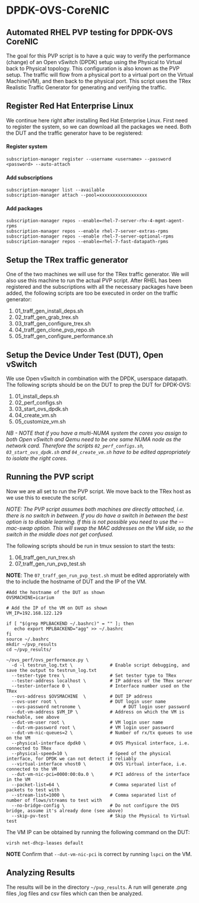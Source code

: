 # DPDK-OVS-CoreNIC
## Automated RHEL PVP testing for DPDK-OVS CoreNIC

The goal for this PVP script is to have a quic way to verify the performance (change) of an Open vSwitch (DPDK) setup using the Physical to Virtual back to Physical topology. This configuration is also known as the PVP setup. The traffic will flow from a physical port to a virtual port on the Virtual Machine(VM), and then back to the physical port. This script uses the TRex Realistic Traffic Generator for generating and verifying the traffic.

## Register Red Hat Enterprise Linux

We continue here right after installing Red Hat Enterprise Linux. First need to register the system, so we can download all the packages we need. Both the DUT and the traffic generator have to be registered:

#### Register system
``` subscription-manager register --username <username> --password <password> --auto-attach ```

#### Add subscriptions
```
subscription-manager list --available
subscription-manager attach --pool=xxxxxxxxxxxxxxxxxx
```
#### Add packages
```
subscription-manager repos --enable=rhel-7-server-rhv-4-mgmt-agent-rpms
subscription-manager repos --enable rhel-7-server-extras-rpms
subscription-manager repos --enable rhel-7-server-optional-rpms
subscription-manager repos --enable=rhel-7-fast-datapath-rpms
```
## Setup the TRex traffic generator

One of the two machines we will use for the TRex traffic generator. We will also use this machine to run the actual PVP script.
After RHEL has been registered and the subscriptions with all the necessary packages have been added, the following scripts are too be executed in order on the traffic generator:

1. 01_traff_gen_install_deps.sh
2. 02_traff_gen_grab_trex.sh
3. 03_traff_gen_configure_trex.sh
4. 04_traff_gen_clone_pvp_repo.sh
5. 05_traff_gen_configure_performance.sh 

## Setup the Device Under Test (DUT), Open vSwitch
We use Open vSwitch in combination with the DPDK, userspace datapath. The following scripts should be on the DUT to prep the DUT for DPDK-OVS:

1. 01_install_deps.sh
2. 02_perf_configs.sh
3. 03_start_ovs_dpdk.sh
4. 04_create_vm.sh
5. 05_customize_vm.sh

*NB - NOTE that if you have a multi-NUMA system the cores you assign to both Open vSwitch and Qemu need to be one same NUMA node as the network card. Therefore the scripts `02_perf_configs.sh`, `03_start_ovs_dpdk.sh` and `04_create_vm.sh` have to be edited appropriately to isolate the right cores.*

## Running the PVP script 
Now we are all set to run the PVP script. We move back to the TRex host as we use this to execute the script.

*NOTE: The PVP script assumes both machines are directly attached, i.e. there is no switch in between. If you do have a switch in between the best option is to disable learning. If this is not possible you need to use the --mac-swap option. This will swap the MAC addresses on the VM side, so the switch in the middle does not get confused.*

The following scripts should be run in tmux session to start the tests:

1. 06_traff_gen_run_trex.sh
2. 07_traff_gen_run_pvp_test.sh

**NOTE**: The  `07_traff_gen_run_pvp_test.sh` must be edited approriately with the to include the hostname of DUT and  the IP of the VM. 

```
#Add the hostname of the DUT as shown
OVSMACHINE=icarium

# Add the IP of the VM on DUT as shown
VM_IP=192.168.122.129

if [ "$(grep MPLBACKEND ~/.bashrc)" = "" ]; then
   echo export MPLBACKEND="agg" >> ~/.bashrc
fi
source ~/.bashrc
mkdir ~/pvp_results
cd ~/pvp_results/

~/ovs_perf/ovs_performance.py \
  -d -l testrun_log.txt \              # Enable script debugging, and save the output to testrun_log.txt
  --tester-type trex \                 # Set tester type to TRex
  --tester-address localhost \         # IP address of the TRex server
  --tester-interface 0 \               # Interface number used on the TRex
  --ovs-address $OVSMACHINE  \         # DUT IP address
  --ovs-user root \                    # DUT login user name
  --ovs-password netronome \                # DUT login user password
  --dut-vm-address $VM_IP \            # Address on which the VM is reachable, see above
  --dut-vm-user root \                 # VM login user name
  --dut-vm-password root \             # VM login user password
  --dut-vm-nic-queues=2 \              # Number of rx/tx queues to use on the VM
  --physical-interface dpdk0 \         # OVS Physical interface, i.e. connected to TRex
  --physical-speed=10 \                # Speed of the physical interface, for DPDK we can not detect it reliably
  --virtual-interface vhost0 \         # OVS Virtual interface, i.e. connected to the VM
  --dut-vm-nic-pci=0000:00:0a.0 \      # PCI address of the interface in the VM
  --packet-list=64 \                   # Comma separated list of packets to test with
  --stream-list=1000 \                 # Comma separated list of number of flows/streams to test with
  --no-bridge-config \                 # Do not configure the OVS bridge, assume it's already done (see above)
  --skip-pv-test                       # Skip the Physical to Virtual test
```
The VM IP can be obtained by running the following command on the DUT:
```
virsh net-dhcp-leases default
```
**NOTE** Confirm that `--dut-vm-nic-pci` is correct by running `lspci` on the VM.

## Analyzing Results
The results will be in the directory `~/pvp_results`. A run will generate .png files ,log files and csv files which can then be analyzed. 
